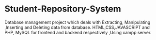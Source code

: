 # Student-Repository-System
Database management project which deals with Extracting, Manipulating ,Inserting and Deleting data from database. HTML,CSS,JAVASCRIPT and PHP, MySQL for frontend and backend respectively ,Using xampp server.

